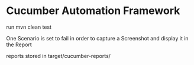 # Cucumber Automation Framework

run mvn clean test

One Scenario is set to fail in order to capture a Screenshot and display it in the Report

reports stored in target/cucumber-reports/
